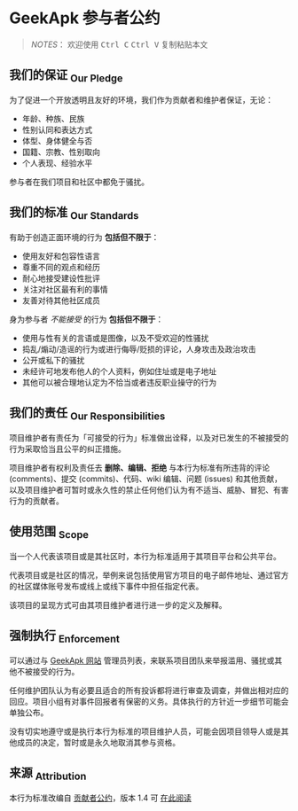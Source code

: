 # GeekApk 参与者公约

> _NOTES_： 欢迎使用 <kbd>Ctrl C</kbd> <kbd>Ctrl V</kbd> 复制粘贴本文

## 我们的保证 <sub>Our Pledge</sub>

为了促进一个开放透明且友好的环境，我们作为贡献者和维护者保证，无论：

+ 年龄、种族、民族
+ 性别认同和表达方式
+ 体型、身体健全与否
+ 国籍、宗教、性别取向
+ 个人表现、经验水平

参与者在我们项目和社区中都免于骚扰。

## 我们的标准 <sub>Our Standards</sub>

有助于创造正面环境的行为 __包括但不限于__：

* 使用友好和包容性语言
* 尊重不同的观点和经历
* 耐心地接受建设性批评
* 关注对社区最有利的事情
* 友善对待其他社区成员

身为参与者 *不能接受* 的行为 __包括但不限于__：

* 使用与性有关的言语或是图像，以及不受欢迎的性骚扰
* 捣乱/煽动/造谣的行为或进行侮辱/贬损的评论，人身攻击及政治攻击
* 公开或私下的骚扰
* 未经许可地发布他人的个人资料，例如住址或是电子地址
* 其他可以被合理地认定为不恰当或者违反职业操守的行为

## 我们的责任 <sub>Our Responsibilities</sub>

项目维护者有责任为「可接受的行为」标准做出诠释，以及对已发生的不被接受的行为采取恰当且公平的纠正措施。

项目维护者有权利及责任去 __删除、编辑、拒绝__ 与本行为标准有所违背的评论 (comments)、提交 (commits)、代码、wiki 编辑、问题 (issues) 和其他贡献，以及项目维护者可暂时或永久性的禁止任何他们认为有不适当、威胁、冒犯、有害行为的贡献者。

## 使用范围 <sub>Scope</sub>

当一个人代表该项目或是其社区时，本行为标准适用于其项目平台和公共平台。

代表项目或是社区的情况，举例来说包括使用官方项目的电子邮件地址、通过官方的社区媒体账号发布或线上或线下事件中担任指定代表。

该项目的呈现方式可由其项目维护者进行进一步的定义及解释。

## 强制执行 <sub>Enforcement</sub>

可以通过与 [GeekApk 网站](https://geekapk.moe) 管理员列表，来联系项目团队来举报滥用、骚扰或其他不被接受的行为。

任何维护团队认为有必要且适合的所有投诉都将进行审查及调查，并做出相对应的回应。项目小组有对事件回报者有保密的义务。具体执行的方针近一步细节可能会单独公布。

没有切实地遵守或是执行本行为标准的项目维护人员，可能会因项目领导人或是其他成员的决定，暂时或是永久地取消其参与资格。

## 来源 <sub>Attribution</sub>

本行为标准改编自 [贡献者公约][主页]，版本 1.4 可 [在此阅读](https://www.contributor-covenant.org/zh-cn/version/1/4/code-of-conduct.html)

[主页]: https://www.contributor-covenant.org

